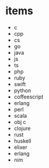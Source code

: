 # items
 - c
 - cpp
 - cs
 - go
 - java
 - js
 - ts
 - php
 - ruby
 - swift
 - python
 - coffeescript
 - erlang
 - perl
 - scala
 - obj c
 - clojure
 - rust
 - huskell
 - elixer
 - erlang
 - nim 